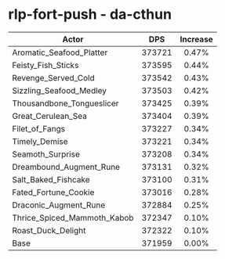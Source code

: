 # rlp-fort-push - da-cthun
| Actor | DPS | Increase |
|---|:---:|:---:|
|Aromatic_Seafood_Platter|373721|0.47%|
|Feisty_Fish_Sticks|373595|0.44%|
|Revenge_Served_Cold|373542|0.43%|
|Sizzling_Seafood_Medley|373503|0.42%|
|Thousandbone_Tongueslicer|373425|0.39%|
|Great_Cerulean_Sea|373404|0.39%|
|Filet_of_Fangs|373227|0.34%|
|Timely_Demise|373221|0.34%|
|Seamoth_Surprise|373208|0.34%|
|Dreambound_Augment_Rune|373131|0.32%|
|Salt_Baked_Fishcake|373100|0.31%|
|Fated_Fortune_Cookie|373016|0.28%|
|Draconic_Augment_Rune|372884|0.25%|
|Thrice_Spiced_Mammoth_Kabob|372347|0.10%|
|Roast_Duck_Delight|372322|0.10%|
|Base|371959|0.00%|
